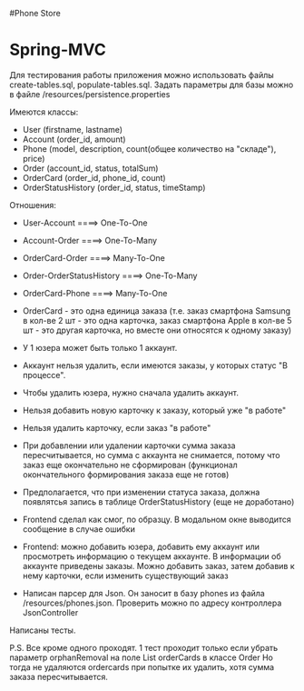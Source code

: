 #Phone Store
# Spring-MVC 

Для тестирования работы приложения можно использовать файлы create-tables.sql, populate-tables.sql.
Задать параметры для базы можно в файле /resources/persistence.properties 

Имеются классы: 
- User (firstname, lastname)
- Account (order_id, amount)
- Phone (model, description, count(общее количество на "складе"), price) 
- Order (account_id, status, totalSum)
- OrderCard (order_id, phone_id, count)
- OrderStatusHistory (order_id, status, timeStamp)

Отношения:
- User-Account                ====> One-To-One
- Account-Order               ====> One-To-Many
- OrderCard-Order             ====> Many-To-One
- Order-OrderStatusHistory    ====> One-To-Many
- OrderCard-Phone             ====> Many-To-One

- OrderCard - это одна единица заказа (т.е. заказ смартфона Samsung в кол-ве 2 шт - это одна карточка, 
заказ смартфона Apple в кол-ве 5 шт - это другая карточка, но вместе они относятся к одному заказу)
- У 1 юзера может быть только 1 аккаунт. 
- Аккаунт нельзя удалить, если имеются заказы, у которых статус "В процессе".
- Чтобы удалить юзера, нужно сначала удалить аккаунт.
- Нельзя добавить новую карточку к заказу, который уже "в работе"
- Нельзя удалить карточку, если заказ "в работе"
- При добавлении или удалении карточки сумма заказа пересчитывается, но сумма с аккаунта не снимается, потому что заказ еще окончательно не сформирован (функционал окончательного формирования заказа еще не готов)
- Предполагается, что при изменении статуса заказа, должна появлятсья запись в таблице OrderStatusHistory (еще не доработано)
- Frontend сделал как смог, по образцу. В модальном окне выводится сообщение в случае ошибки

* Frontend: можно добавить юзера, добавить ему аккаунт или просмотреть информацию о текущем аккаунте. 
В информации об аккаунте приведены заказы. Можно добавить заказ, затем добавив к нему карточки, если изменить существующий заказ

* Написан парсер для Json. Он заносит в базу phones из файла /resources/phones.json. Проверить можно по адресу контроллера JsonController

Написаны тесты. 

P.S. Все кроме одного проходят. 
1 тест проходит только если убрать параметр orphanRemoval на поле List<OrderCard> orderCards в классе Order
Но тогда не удаляются ordercards при попытке их удалить, хотя сумма заказа пересчитывается.
